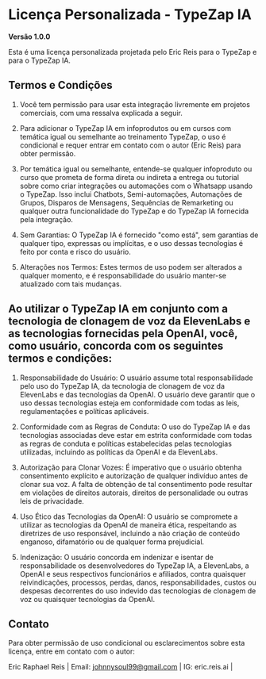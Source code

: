 # Licença Personalizada - TypeZap IA

**Versão 1.0.0**

Esta é uma licença personalizada projetada pelo Eric Reis para o TypeZap e para o TypeZap IA.

## Termos e Condições

1. Você tem permissão para usar esta integração livremente em projetos comerciais, com uma ressalva explicada a seguir.

2. Para adicionar o TypeZap IA em infoprodutos ou em cursos com temática igual ou semelhante ao treinamento TypeZap, o uso é condicional e requer entrar em contato com o autor (Eric Reis) para obter permissão.

3. Por temática igual ou semelhante, entende-se qualquer infoproduto ou curso que prometa de forma direta ou indireta
a entrega ou tutorial sobre como criar integrações ou automações com o Whatsapp usando o TypeZap. Isso inclui Chatbots,
Semi-automações, Automações de Grupos, Disparos de Mensagens, Sequências de Remarketing ou qualquer outra funcionalidade
do TypeZap e do TypeZap IA fornecida pela integração.

4. Sem Garantias: O TypeZap IA é fornecido "como está", sem garantias de qualquer tipo, expressas ou implícitas, e o uso dessas tecnologias é feito por conta e risco do usuário.

5. Alterações nos Termos: Estes termos de uso podem ser alterados a qualquer momento, e é responsabilidade do usuário manter-se atualizado com tais mudanças.

## Ao utilizar o TypeZap IA em conjunto com a tecnologia de clonagem de voz da ElevenLabs e as tecnologias fornecidas pela OpenAI, você, como usuário, concorda com os seguintes termos e condições:

1. Responsabilidade do Usuário: O usuário assume total responsabilidade pelo uso do TypeZap IA, da tecnologia de clonagem de voz da ElevenLabs e das tecnologias da OpenAI. O usuário deve garantir que o uso dessas tecnologias esteja em conformidade com todas as leis, regulamentações e políticas aplicáveis.

2. Conformidade com as Regras de Conduta: O uso do TypeZap IA e das tecnologias associadas deve estar em estrita conformidade com todas as regras de conduta e políticas estabelecidas pelas tecnologias utilizadas, incluindo as políticas da OpenAI e da ElevenLabs.

3. Autorização para Clonar Vozes: É imperativo que o usuário obtenha consentimento explícito e autorização de qualquer indivíduo antes de clonar sua voz. A falta de obtenção de tal consentimento pode resultar em violações de direitos autorais, direitos de personalidade ou outras leis de privacidade.

4. Uso Ético das Tecnologias da OpenAI: O usuário se compromete a utilizar as tecnologias da OpenAI de maneira ética, respeitando as diretrizes de uso responsável, incluindo a não criação de conteúdo enganoso, difamatório ou de qualquer forma prejudicial.

5. Indenização: O usuário concorda em indenizar e isentar de responsabilidade os desenvolvedores do TypeZap IA, a ElevenLabs, a OpenAI e seus respectivos funcionários e afiliados, contra quaisquer reivindicações, processos, perdas, danos, responsabilidades, custos ou despesas decorrentes do uso indevido das tecnologias de clonagem de voz ou quaisquer tecnologias da OpenAI.

## Contato

Para obter permissão de uso condicional ou esclarecimentos sobre esta licença, entre em contato com o autor:

Eric Raphael Reis |
Email: johnnysoul99@gmail.com |
IG: eric.reis.ai |